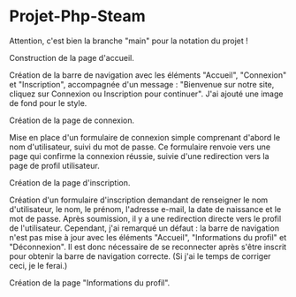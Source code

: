 # Projet-Php-Steam

Attention, c'est bien la branche "main" pour la notation du projet !

Construction de la page d'accueil.

Création de la barre de navigation avec les éléments "Accueil", "Connexion" et "Inscription", accompagnée d'un message : "Bienvenue sur notre site, cliquez sur Connexion ou Inscription pour continuer". J'ai ajouté une image de fond pour le style.

Création de la page de connexion.

Mise en place d'un formulaire de connexion simple comprenant d'abord le nom d'utilisateur, suivi du mot de passe. Ce formulaire renvoie vers une page qui confirme la connexion réussie, suivie d'une redirection vers la page de profil utilisateur.

Création de la page d'inscription.

Création d'un formulaire d'inscription demandant de renseigner le nom d'utilisateur, le nom, le prénom, l'adresse e-mail, la date de naissance et le mot de passe. Après soumission, il y a une redirection directe vers le profil de l'utilisateur. Cependant, j'ai remarqué un défaut : la barre de navigation n'est pas mise à jour avec les éléments "Accueil", "Informations du profil" et "Déconnexion". Il est donc nécessaire de se reconnecter après s'être inscrit pour obtenir la barre de navigation correcte. (Si j'ai le temps de corriger ceci, je le ferai.)

Création de la page "Informations du profil".
